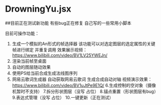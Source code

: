 # DrowningYu.jsx
##目前正在测试新功能 有些bug正在修复
自己写的一些常用小脚本

目前可操作功能：

1. 生成一个模拟的An形式的帧选择器 该功能可以对选定图层的选定属性的关键帧进行绑定 并重复调用   效果展示视频：https://www.bilibili.com/video/BV1LV25YWEJn/    
2. 渲染当前帧至桌面
3. 自动的图层随动效果
4. 使用PS给当前合成生成法线图序列
5. 网易云歌词生成器 自动获取网易云歌词 生成合成自动对轴  视频演示效果：https://www.bilibili.com/video/BV1uJtPe9E1Q/
6.生成控制的空对象（摄像机暂时不支持）
7.拆分形状图层（没写 占位）
8.锚点重置（形状图层有bug）
9.表达式管理（没写 占位）
10.一键更新（正在测试）
